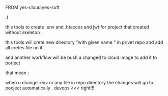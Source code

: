 FROM yes-cloud:yes-soft

:)

this tools to create .env and .htacces and jwt for project that created without skeleton .

this tools will crete new directory "with given name " in privet repo and add all cretes file on it .

and another workflow will be bush a  changed to cloud image to add it to porject 

that mean :

when u change .env or any file in repo directory the changes will go to pooject automatically . devops <<< right!!!

